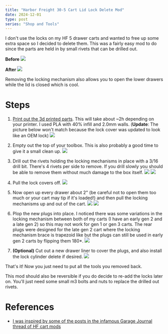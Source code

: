 ```yaml
---
title: "Harbor Freight 30-5 Cart Lid Lock Delete Mod"
date: 2024-12-01
type: post
series: "Shop and Tools"
---
```


I don't use the locks on my HF 5 drawer carts and wanted to free up some extra space so I decided to delete them. This was a fairly easy mod to do since the parts are held in by small rivets that can be drilled out.

**Before**
![](./images/2.jpg)

**After**
![](./images/1.jpg)

Removing the locking mechanism also allows you to open the lower drawers while the lid is closed which is cool.

# Steps

1. [Print out the 3d printed parts](https://www.printables.com/model/1215916-harbor-freight-4-5-drawer-lock-delete). This will take about ~2h depending on your printer. I used PLA with 40% infill and 2.0mm walls. (**Update**: The picture below won't match because the lock cover was updated to look like an OEM lock)
   ![](./images/3a.png)

2. Empty out the top of your toolbox. This is also probably a good time to give it a small clean up.
   ![](./images/3b.jpg)
3. Drill out the rivets holding the locking mechanisms in place with a 3/16 drill bit. There's 4 rivets per side to remove. If you drill slowly you should be able to remove them without much damage to the box itself.
   ![](./images/4.jpg)
   ![](./images/5.jpg)
4. Pull the lock covers off.
   ![](./images/6.jpg)
5. Now open up every drawer about 2" (be careful not to open them too much or your cart may tip if it's loaded!) and then pull the locking mechanisms up and out of the cart.
   ![](./images/7.jpg)
   ![](./images/8.jpg)
6. Plop the new plugs into place. I noticed there was some variations in the locking mechanism between both of my carts (I have an early gen 2 and a late gen 2) so this may not work for gen 1 or gen 3 carts. The rear plugs were designed for the late gen 2 cart where the locking mechanism brace is trapezoid like but the plugs can still be used in early gen 2 carts by flipping them 180\*.
   ![](./images/9.jpg)
7. **(Optional)** Cut out a new drawer liner to cover the plugs, and also install the lock cylinder delete if desired.
   ![](./images/10.jpg)

That's it! Now you just need to put all the tools you removed back.

This mod should also be reversible if you do decide to re-add the locks later on. You'll just need some small m3 bolts and nuts to replace the drilled out rivets.

# References

- [I was inspired by some of the posts in the infamous Garage Journal thread of HF cart mods](https://www.garagejournal.com/forum/threads/modifications-to-the-hf-4-and-5-drawer-service-carts-what-changes-have-you-made.137365/page-79#post-7699557)
